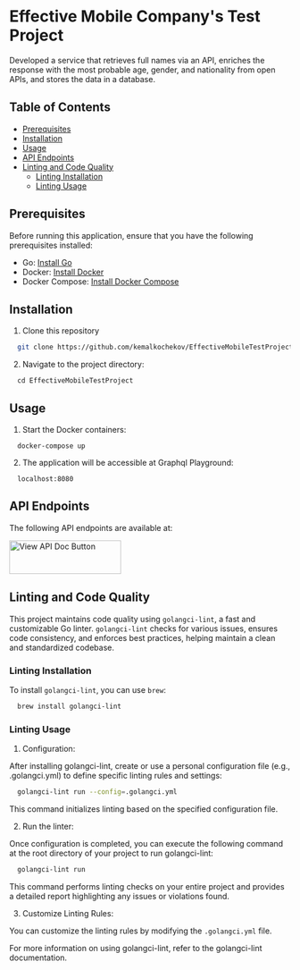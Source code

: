 # Effective Mobile Company's Test Project
Developed a service that retrieves full names via an API, enriches the response with the most probable age, gender, and nationality from open APIs, and stores the data in a database. 

## Table of Contents
- [Prerequisites](#prerequisites)
- [Installation](#installation)
- [Usage](#usage)
- [API Endpoints](#api-endpoints)
- [Linting and Code Quality](#linting-and-code-quality)
  - [Linting Installation](#linting-installation)
  - [Linting Usage](#linting-usage)

## Prerequisites

Before running this application, ensure that you have the following prerequisites installed:

- Go: [Install Go](https://go.dev/doc/install/)
- Docker: [Install Docker](https://docs.docker.com/get-docker/)
- Docker Compose: [Install Docker Compose](https://docs.docker.com/compose/install/)

## Installation

1. Clone this repository
  ```bash
    git clone https://github.com/kemalkochekov/EffectiveMobileTestProject.git
  ```
2. Navigate to the project directory:
  ```
    cd EffectiveMobileTestProject
  ```
## Usage
1. Start the Docker containers:
  ```
    docker-compose up
  ```
2. The application will be accessible at Graphql Playground:
  ```
    localhost:8080
  ```

## API Endpoints
The following API endpoints are available at:

<a href="https://documenter.getpostman.com/view/31073105/2s9YymHjru" target="_blank">
    <img alt="View API Doc Button" src="https://github.com/kemalkochekov/JWT-Backend-Development-App/assets/85355663/0c231cef-ee76-4cdf-bc41-e900845da493" width="200" height="60"/>
</a>


## Linting and Code Quality

This project maintains code quality using `golangci-lint`, a fast and customizable Go linter. `golangci-lint` checks for various issues, ensures code consistency, and enforces best practices, helping maintain a clean and standardized codebase.

### Linting Installation

To install `golangci-lint`, you can use `brew`:

```bash
  brew install golangci-lint
```

### Linting Usage
1. Configuration: 

After installing golangci-lint, create or use a personal configuration file (e.g., .golangci.yml) to define specific linting rules and settings:
```bash
  golangci-lint run --config=.golangci.yml
```
This command initializes linting based on the specified configuration file.

2. Run the linter:

Once configuration is completed, you can execute the following command at the root directory of your project to run golangci-lint:

```bash
  golangci-lint run
```
This command performs linting checks on your entire project and provides a detailed report highlighting any issues or violations found.

3. Customize Linting Rules:

You can customize the linting rules by modifying the `.golangci.yml` file.

For more information on using golangci-lint, refer to the golangci-lint documentation.

